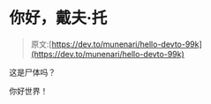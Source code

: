 # 你好，戴夫·托

> 原文:[https://dev.to/munenari/hello-devto-99k](https://dev.to/munenari/hello-devto-99k)

这是尸体吗？

你好世界！